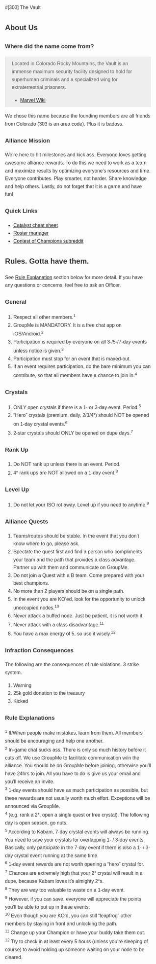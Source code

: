 ---
---
<style type="text/css">
* { box-sizing: border-box; }
body { color: #333; font: 16px/1.6 Helvetica, arial, sans-serif; }
body > * { max-width: 800px; margin-right: auto; margin-left: auto; }
body > *:first-child { padding-top: 50px; }
body > *:last-child { padding-bottom: 50px; }
blockquote { padding: 10px 20px; background: #EEE; }
blockquote > *:first-child { margin-top: 0px; }
blockquote > *:last-child { margin-bottom: 0px; }
</style>

#[303] The Vault

## About Us

### Where did the name come from?

>Located in Colorado Rocky Mountains, the Vault is an immense maximum security facility designed to hold for superhuman criminals and a specialized wing for extraterrestrial prisoners.
>
> - [Marvel Wiki](http://marvel.wikia.com/wiki/Vault_(Prison))

We chose this name because the founding members are all friends from Colorado (303 is an area code). Plus it is badass.

### Alliance Mission

We’re here to hit milestones and kick ass. Everyone loves getting awesome alliance rewards. To do this we need to work as a team and maximize results by optimizing everyone’s resources and time. Everyone contributes. Play smarter, not harder. Share knowledge and help others. Lastly, do not forget that it is a game and have fun!

### Quick Links

* [Catalyst cheat sheet](http://i.imgur.com/uRuWQe3.jpg)
* [Roster manager](http://gabriel-hook.github.io/contest-of-champions/)
* [Contest of Champions subreddit](https://www.reddit.com/r/ContestOfChampions/)

## Rules. Gotta have them.

See [Rule Explanation](#rule-explanations) section below for more detail. If you have any questions or concerns, feel free to ask an Officer.

### General

1. Respect all other members.<sup>1</sup>
2. GroupMe is MANDATORY. It is a free chat app on iOS/Android.<sup>2</sup>
3. Participation is required by everyone on all 3-/5-/7-day events unless notice is given.<sup>3</sup>
4. Participation must stop for an event that is maxed-out.
5. If an event requires participation, do the bare minimum you can contribute, so that all members have a chance to join in.<sup>4</sup>

### Crystals

1. ONLY open crystals if there is a 1- or 3-day event. Period.<sup>5</sup>
2. “Hero” crystals (premium, daily, 2/3/4*) should NOT be opened on 1-day crystal events.<sup>6</sup>
3. 2-star crystals should ONLY be opened on dupe days.<sup>7</sup>

### Rank Up

1. Do NOT rank up unless there is an event. Period.
2. 4* rank ups are NOT allowed on a 1-day event.<sup>8</sup>

### Level Up

1. Do not let your ISO rot away. Level up if you need to anytime.<sup>9

### Alliance Quests

1. Teams/routes should be stable. In the event that you don’t know where to go, please ask.
2. Spectate the quest first and find a person who compliments your team and the path that provides a class advantage. Partner up with them and communicate on GroupMe.
3. Do not join a Quest with a B team. Come prepared with your best champions.
4. No more than 2 players should be on a single path.
5. In the event you are KO’ed, look for the opportunity to unlock unoccupied nodes.<sup>10</sup>
6. Never attack a buffed node. Just be patient, it is not worth it.
7. Never attack with a class disadvantage.<sup>11</sup>
8. You have a max energy of 5, so use it wisely.<sup>12</sup>

### Infraction Consequences

The following are the consequences of rule violations. 3 strike system.

1. Warning
2. 25k gold donation to the treasury
3. Kicked


### Rule Explanations

<sup>1</sup>  If/When people make mistakes, learn from them. All members should be encouraging and help one another.  
<sup>2</sup>  In-game chat sucks ass. There is only so much history before it cuts off. We use GroupMe to facilitate communication w/in the alliance. You should be on GroupMe before joining, otherwise you’ll have 24hrs to join. All you have to do is give us your email and you’ll receive an invite.  
<sup>3</sup>  1-day events should have as much participation as possible, but these rewards are not usually worth much effort. Exceptions will be announced via GroupMe.  
<sup>4</sup>  (e.g. rank a 2\*, open a single quest or free crystal). The following day is open season, go nuts.  
<sup>5</sup>  According to Kabam, 7-day crystal events will always be running. You need to save your crystals for overlapping 1- / 3-day events. Basically, only participate in the 7-day event if there is also a 1- / 3-day crystal event running at the same time.  
<sup>6</sup>  1-day event rewards are not worth opening a “hero” crystal for.  
<sup>7</sup>  Chances are extremely high that your 2\* crystal will result in a dupe, because Kabam loves it’s almighty 2\*s.  
<sup>8</sup>  They are way too valuable to waste on a 1-day event.  
<sup>9</sup>  However, if you can save, everyone will appreciate the points you’ll be able to put up in these events.  
<sup>10</sup>  Even though you are KO’d, you can still “leapfrog” other members by staying in front and unlocking the path.  
<sup>11</sup>  Change up your Champion or have your buddy take them out.  
<sup>12</sup>  Try to check in at least every 5 hours (unless you’re sleeping of course) to avoid holding up someone waiting on your node to be cleared.  
